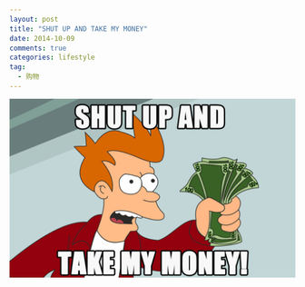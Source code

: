 ```yaml
---
layout: post
title: "SHUT UP AND TAKE MY MONEY"
date: 2014-10-09 
comments: true
categories: lifestyle
tag: 
  - 购物
---
```

![pic](/assets/images/2014-10-09/Shut-up-and-take-my-money.jpg)
